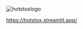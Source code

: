 ![hotstoxlogo](https://github.com/user-attachments/assets/2023706c-9c5f-4eb8-af54-a849af733d69)

https://hotstox.streamlit.app/

